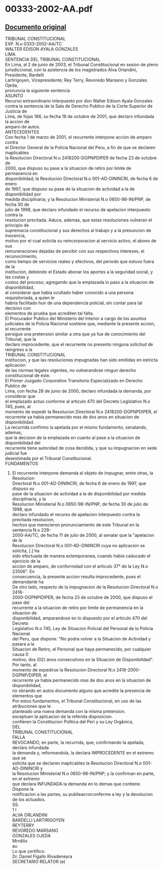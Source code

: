 
00333-2002-AA.pdf
=================
  
[Documento original](https://tc.gob.pe/jurisprudencia/2003/00333-2002-AA.pdf)  
---  
TRIBUNAL CONSTITUCIONAL  
EXP. N.o 0333-2002-AA/TC  
WALTER EDISON AYALA GONZALES  
LIMA  
SENTENCIA DEL TRIBUNAL CONSTITUCIONAL  
En Lima, al 2 de junio de 2003, el Tribunal Constitucional en sesion de pleno  
jurisdiccional, con la asistencia de los magistrados Alva Orlandini, Presidente; Bardelli  
Lartirigoyen, Vicepresidente; Rey Terry, Revoredo Marsano y Gonzales Ojeda,  
pronuncia la siguiente sentencia  
ASUNTO  
Recurso extraordinario interpuesto por don Walter Edison Ayala Gonzales  
contra la sentencia de la Sala de Derecho Publico de la Corte Superior de Justicia de  
Lima, de fojas 186, su fecha 18 de octubre de 2001, que declaro infundada la accion de  
amparo de autos.  
ANTECEDENTES  
Con fecha 1 de marzo de 2001, el recurrente interpone accion de amparo contra  
el Director General de la Policia Nacional del Peru, a fin de que se declaren inaplicables  
la Resolucion Directoral N.o 2418200-DGPNPDIPER de fecha 23 de octubre de  
2000, que dispuso su pase a la situacion de retiro por limite de permanencia en  
disponibilidad; la Resolucion Directoral N.o 001-AD-DININCRI, de fecha 6 de enero  
de 1997, que dispuso su pase de la situacion de actividad a la de disponibilidad por  
medida disciplinaria; y la Resolucion Ministerial N.o 0650-98-IN/PNP, de fecha 30 de  
julio de 1998, que declaro infundado el recurso de apelacion interpuesto contra la  
resolucion precitada. Aduce, ademas, que estas resoluciones vulneran el principio de  
supremacia constitucional y sus derechos al trabajo y a la presuncion de inocencia,  
motivo por el cual solicita su reincorporacion al servicio activo, el abono de sus  
remuneraciones dejadas de percibir con sus respectivos intereses, el reconocimiento,  
como tiempo de servicios reales y efectivos, del periodo que estuvo fuera de la  
institucion, debiendo el Estado abonar los aportes a la seguridad social, y las costas y  
costos del proceso; agregando que la emplazada lo paso a la situacion de disponibilidad,  
al considerar que habia ocultado haber conocido a una persona requisitoriada, a quien le  
habria facilitado huir de una dependencia policial, sin contar para tal decision con  
elementos de prueba que acrediten tal falta.  
El Procurador Publico del Ministerio del Interior a cargo de los asuntos  
judiciales de la Policia Nacional sostiene que, mediante la presente accion, el recurrente  
persigue una pretension similar a otra que ya fue de conocimiento del Tribunal, que la  
declaro improcedente; que el recurrente no presento ninguna solicitud de reingreso a la  
TRIBUNAL CONSTITUCIONAL  
institucion, y que las resoluciones impugnadas han sido emitidas en estricta aplicacion  
de las normas legales vigentes, no vulnerandose ningun derecho constitucional de éste.  
El Primer Juzgado Corporativo Transitorio Especializado en Derecho Publico de  
Lima, con fecha 28 de junio de 2000, declaro infundada la demanda, por considerar que  
el emplazado actuo conforme al articulo 470 del Decreto Legislativo N.o 745, pues, al  
momento de expedir la Resolucion Directoral N.o 2418200-DGPNPDIPER, el  
recurrente ya habia permanecido mas de dos anos en situacion de disponibilidad.  
La recurrida confirmo la apelada por el mismo fundamento, senalando, ademas,  
que la decision de la emplazada en cuanto al pase a la situacion de disponibilidad del  
recurrente tiene autoridad de cosa decidida, y que su impugnacion en sede judicial fue  
desestimada por el Tribunal Constitucional.  
FUNDAMENTOS  
1. El recurrente interpone demanda al objeto de impugnar, entre otras, la Resolucion  
Directoral N.o 001-AD-DININCRI, de fecha 6 de enero de 1997, que dispuso su  
pase de la situacion de actividad a la de disponibilidad por medida disciplinaria, y la  
Resolucion Ministerial N.o 0650-98-IN/PNP, de fecha 30 de julio de 1998, que  
declaro infundado el recurso de apelacion interpuesto contra la precitada resolucion,  
hechos que merecieron pronunciamiento de este Tribunal en la sentencia N.o 228-  
2000-AA/TC, de fecha 11 de julio de 2000, al senalar que la "apelacion de la  
Resolucion Directoral N.o 001-AD-DININCRI cuya no aplicacion se solicita, [.] ha  
sido efectuada de manera extemporanea, cuando habia caducado el ejercicio de la  
accion de amparo, de conformidad con el articulo 37° de la Ley N.o 23506". En  
consecuencia, la presente accion resulta improcedente, pues el demandante ha  
De otro lado, respecto de la impugnacion de la Resolucion Directoral N.o 2418-  
2000-DGPNPIDIPER, de fecha 23 de octubre de 2000, que dispuso el pase del  
recurrente a la situacion de retiro por limite de permanencia en la situacion de  
disponibilidad, amparandose en lo dispuesto por el articulo 470 del Decreto  
Legislativo N.o 745, Ley de Situacion Policial del Personal de la Policia Nacional  
del Peru, que dispone: "No podra volver a la Situacion de Actividad y pasara a la  
Situacion de Retiro, el Personal que haya permanecido, por cualquier causa 0  
motivo, dos (02) anos consecutivos en la Situacion de Disponibilidad". Por tanto, al  
momento de expedirse la Resolucion Directoral N.o 2418-2000-DGPNP/DIPER, el  
recurrente ya habia permanecido mas de dos anos en la situacion de disponibilidad,  
no obrando en autos documento alguno que acredite la presencia de elementos que  
Por estos fundamentos, el Tribunal Constitucional, en uso de las atribuciones que le  
planteado una nueva demanda con la misma pretension.  
exceptuen la aplicacion de la referida disposicion.  
confieren la Constitucion Politica del Peri y su Ley Orgânica,  
DEL  
TRIBUNAL CONSTITUCIONAL  
FALLA  
REVOCANDO, en parte, la recurrida, que, confirmando la apelada, declaro infundada  
la demanda y, reformandola, la declara IMPROCEDENTE en el extremo que se  
solicita que se declaren inaplicables la Resolucion Directoral N.o 001-AD-DININCRI y  
la Resolucion Ministerial N.o 0650-98-IN/PNP; y la confirman en parte, en el extremo  
que declara INFUNDADA la demanda en lo demas que contiene. Dispone la  
notificacion a las partes, su publieacrorconferme a ley y la devolucion de los actuados.  
SS.  
1 I  
ALVA ORLANDINI  
BARDELLI LARTIRIGOYEN  
REYTERRY  
REVOREDO MARSANO  
GONZALES OJEDA  
Mrrdilis  
au  
Lo que çertifico:  
Dr. Daniel Figallo Rivadeneyra  
SECRETARIO RELATOR (e)